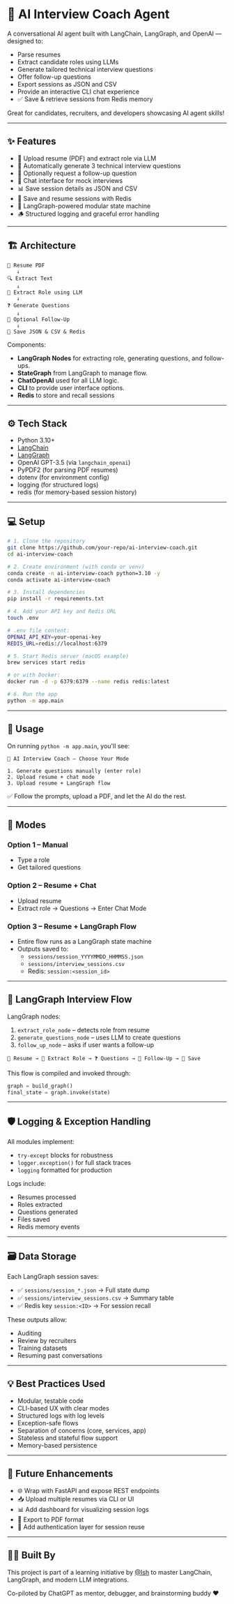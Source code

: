 # 🧠 AI Interview Coach Agent

A conversational AI agent built with LangChain, LangGraph, and OpenAI — designed to:

- Parse resumes
- Extract candidate roles using LLMs
- Generate tailored technical interview questions
- Offer follow-up questions
- Export sessions as JSON and CSV
- Provide an interactive CLI chat experience
- ✅ Save & retrieve sessions from Redis memory

Great for candidates, recruiters, and developers showcasing AI agent skills!

---

## ✨ Features

- 📄 Upload resume (PDF) and extract role via LLM
- 🧠 Automatically generate 3 technical interview questions
- 🔁 Optionally request a follow-up question
- 💬 Chat interface for mock interviews
- 📊 Save session details as JSON and CSV
- 🧠 Save and resume sessions with Redis
- 🚀 LangGraph-powered modular state machine
- 🪵 Structured logging and graceful error handling

---

## 🏗️ Architecture

```
📄 Resume PDF
   ↓
🔍 Extract Text
   ↓
🧠 Extract Role using LLM
   ↓
❓ Generate Questions
   ↓
🔁 Optional Follow-Up
   ↓
💾 Save JSON & CSV & Redis
```

Components:
- **LangGraph Nodes** for extracting role, generating questions, and follow-ups.
- **StateGraph** from LangGraph to manage flow.
- **ChatOpenAI** used for all LLM logic.
- **CLI** to provide user interface options.
- **Redis** to store and recall sessions

---

## ⚙️ Tech Stack

- Python 3.10+
- [LangChain](https://github.com/langchain-ai/langchain)
- [LangGraph](https://github.com/langchain-ai/langgraph)
- OpenAI GPT-3.5 (via `langchain_openai`)
- PyPDF2 (for parsing PDF resumes)
- dotenv (for environment config)
- logging (for structured logs)
- redis (for memory-based session history)

---

## 💻 Setup

```bash
# 1. Clone the repository
git clone https://github.com/your-repo/ai-interview-coach.git
cd ai-interview-coach

# 2. Create environment (with conda or venv)
conda create -n ai-interview-coach python=3.10 -y
conda activate ai-interview-coach

# 3. Install dependencies
pip install -r requirements.txt

# 4. Add your API key and Redis URL
touch .env

# .env file content:
OPENAI_API_KEY=your-openai-key
REDIS_URL=redis://localhost:6379

# 5. Start Redis server (macOS example)
brew services start redis

# or with Docker:
docker run -d -p 6379:6379 --name redis redis:latest

# 6. Run the app
python -m app.main
```

---

## 🚀 Usage

On running `python -m app.main`, you'll see:

```
🧠 AI Interview Coach – Choose Your Mode

1. Generate questions manually (enter role)
2. Upload resume + chat mode
3. Upload resume + LangGraph flow
```

✅ Follow the prompts, upload a PDF, and let the AI do the rest.

---

## 🧭 Modes

### Option 1 – Manual
- Type a role
- Get tailored questions

### Option 2 – Resume + Chat
- Upload resume
- Extract role → Questions → Enter Chat Mode

### Option 3 – Resume + LangGraph Flow
- Entire flow runs as a LangGraph state machine
- Outputs saved to:
  - `sessions/session_YYYYMMDD_HHMMSS.json`
  - `sessions/interview_sessions.csv`
  - Redis: `session:<session_id>`

---

## 🔄 LangGraph Interview Flow

LangGraph nodes:
1. `extract_role_node` – detects role from resume
2. `generate_questions_node` – uses LLM to create questions
3. `follow_up_node` – asks if user wants a follow-up

```
📄 Resume → 🧠 Extract Role → ❓ Questions → 🔁 Follow-Up → 💾 Save
```

This flow is compiled and invoked through:

```python
graph = build_graph()
final_state = graph.invoke(state)
```

---

## 🛡️ Logging & Exception Handling

All modules implement:

- `try-except` blocks for robustness
- `logger.exception()` for full stack traces
- `logging` formatted for production

Logs include:
- Resumes processed
- Roles extracted
- Questions generated
- Files saved
- Redis memory events

---

## 🗃️ Data Storage

Each LangGraph session saves:

- ✅ `sessions/session_*.json` → Full state dump
- ✅ `sessions/interview_sessions.csv` → Summary table
- ✅ Redis key `session:<ID>` → For session recall

These outputs allow:
- Auditing
- Review by recruiters
- Training datasets
- Resuming past conversations

---

## 💡 Best Practices Used

- Modular, testable code
- CLI-based UX with clear modes
- Structured logs with log levels
- Exception-safe flows
- Separation of concerns (core, services, app)
- Stateless and stateful flow support
- Memory-based persistence

---

## 🔮 Future Enhancements

- 🌐 Wrap with FastAPI and expose REST endpoints
- 📥 Upload multiple resumes via CLI or UI
- 📊 Add dashboard for visualizing session logs
- 📁 Export to PDF format
- 🔐 Add authentication layer for session reuse

---

## 👨‍💻 Built By

This project is part of a learning initiative by [@Ish](https://github.com/ish) to master LangChain, LangGraph, and modern LLM integrations.

Co-piloted by ChatGPT as mentor, debugger, and brainstorming buddy ❤️
